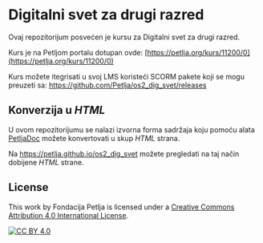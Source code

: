 # Digitalni svet za drugi razred

Ovaj repozitorijum posvećen je kursu za Digitalni svet za drugi razred. 

Kurs je na Petljom portalu dotupan ovde: [https://petlja.org/kurs/11200/0](https://petlja.org/kurs/11200/0)

Kurs možete itegrisati u svoj LMS koristeći SCORM pakete koji se mogu preuzeti sa: https://github.com/Petlja/os2_dig_svet/releases

## Konverzija u *HTML*

U ovom repozitorijumu se nalazi izvorna forma sadržaja koju pomoću alata [PetljaDoc](https://github.com/Petlja/PetljaDoc) možete konvertovati u skup *HTML* strana.

Na https://petlja.github.io/os2_dig_svet možete pregledati na taj način dobijene *HTML* strane.

## License

This work by Fondacija Petlja is licensed under a
[Creative Commons Attribution 4.0 International License][cc-by].

[![CC BY 4.0][cc-by-image]][cc-by]

[cc-by]: http://creativecommons.org/licenses/by/4.0/
[cc-by-image]: https://i.creativecommons.org/l/by/4.0/88x31.png

